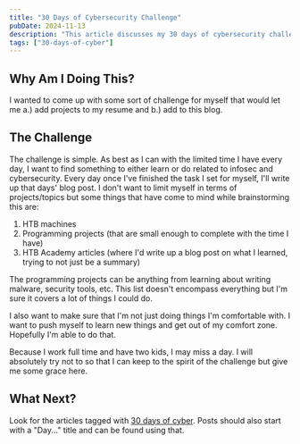 ```yaml
---
title: "30 Days of Cybersecurity Challenge"
pubDate: 2024-11-13
description: "This article discusses my 30 days of cybersecurity challenge where every day for 30 days I try to learn about or do one thing related to cybersecurity"
tags: ["30-days-of-cyber"]
---
```


## Why Am I Doing This?

I wanted to come up with some sort of challenge for myself that would let me a.) add projects to my resume and b.) add to this blog.

## The Challenge

The challenge is simple. As best as I can with the limited time I have every day, I want to find something to either learn or do related to infosec and cybersecurity. Every day once I've finished the task I set for myself, I'll write up that days' blog post. I don't want to limit myself in terms of projects/topics but some things that have come to mind while brainstorming this are:

1. HTB machines
2. Programming projects (that are small enough to complete with the time I have)
3. HTB Academy articles (where I'd write up a blog post on what I learned, trying to not just be a summary)

The programming projects can be anything from learning about writing malware, security tools, etc. This list doesn't encompass everything but I'm sure it covers a lot of things I could do.

I also want to make sure that I'm not just doing things I'm comfortable with. I want to push myself to learn new things and get out of my comfort zone. Hopefully I'm able to do that.

Because I work full time and have two kids, I may miss a day. I will absolutely try not to so that I can keep to the spirit of the challenge but give me some grace here.

## What Next?

Look for the articles tagged with [30 days of cyber](/tags/30-days-of-cyber). Posts should also start with a "Day..." title and can be found using that.
